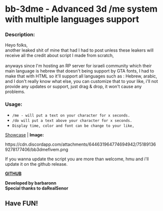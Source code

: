 <h1>bb-3dme - Advanced 3d /me system with multiple languages support</h1>

<h3>Description:</h3>
<p>Heyo folks,<br />
another leaked shit of mine that had I had to post unless these leakers will receive all the credit about script I made from scratch,<br />
<br />
anyways since I'm hosting an RP server for israeli community which their main language is hebrew that doesn't being support by GTA fonts, I had to make that with HTML so it'll support all languages such as : Hebrew, arabic, and I don't really know what else, you can customize that to your like, i'll not provide any updates or support, just drag & drop, it won't cause any problems.<br /></p>

<h3>Usage:</h4>
<ul>
<li><code class="inline">/me - will put a text on your character for x seconds.</code></li>
<li><code class="inline">/do will put a text above your character for x seconds.</code></li>
<li><code class="inline">Display time, color and font can be change to your like, </code></li>
</ul>

<p><a title="Youtube Showcase" href="https://streamable.com/1onui4" target="_blank" rel="noopener">Showcase</a> | <strong>Image:</strong></p>
https://cdn.discordapp.com/attachments/644631964774694942/751891369278177406/bb3dmefivem.png

If you wanna update the script you are more than welcome, hmu and i'll update it on the github release.
<p><strong><a title="GITHUB" href="https://github.com/BarBaroNN/bb-3dme" target="_blank" rel="noopener">GITHUB</a></strong></p>
<p><strong>Developed by barbaronn<br />Special thanks to daRealSenor</strong></p>
<h2>Have FUN!</h2>
